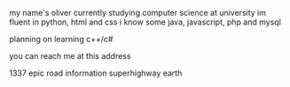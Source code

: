 my name's oliver
currently studying computer science at university
im fluent in python, html and css
i know some java, javascript, php and mysql

planning on learning c++/c#

you can reach me at this address

1337 epic road
information superhighway
earth
